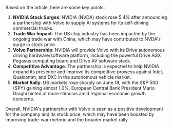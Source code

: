 Based on the article, here are some key points:

1. **NVIDIA Stock Surges**: NVIDIA (NVDA) stock rose 5.4% after announcing a partnership with Volvo to supply AI systems for its self-driving commercial trucks.
2. **Trade War Impact**: The US chip industry has been impacted by the ongoing trade war with China, which may have contributed to NVDA's surge in stock price.
3. **Volvo Partnership**: NVIDIA will provide Volvo with its Drive autonomous driving hardware/software platform, including the powerful Drive AGX Pegasus computing board and Drive AV software stack.
4. **Competitive Advantage**: The partnership is expected to help NVIDIA expand its presence and improve its competitive prowess against Intel, Qualcomm, and DXC in the autonomous vehicle market.
5. **Market Rally**: US markets rose sharply on June 18, with the S&P 500 (SPY) gaining almost 1.0%. European Central Bank President Mario Draghi hinted at more stimulus amid regional economic growth concerns.

Overall, NVIDIA's partnership with Volvo is seen as a positive development for the company and its stock price, which may have been boosted by improving trade-war rhetoric and the broader market rally.